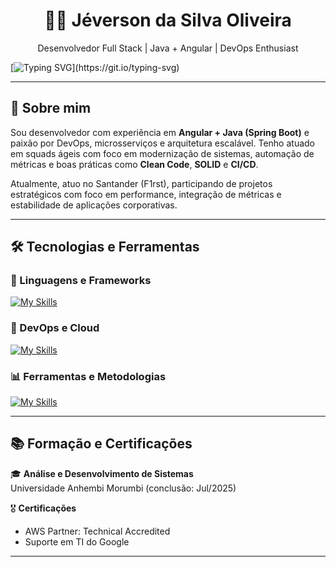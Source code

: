 <h1 align="center">👨‍💻 Jéverson da Silva Oliveira</h1>
<p align="center">
  Desenvolvedor Full Stack | Java + Angular | DevOps Enthusiast
</p>

[![Typing SVG](https://readme-typing-svg.herokuapp.com?font=Fira+Code&pause=1000&color=46DA04&width=435&lines=Todo+projeto+come%C3%A7a+com+um+bom+caf%C3%A9!)](https://git.io/typing-svg)


---

## 🚀 Sobre mim

Sou desenvolvedor com experiência em **Angular + Java (Spring Boot)** e paixão por DevOps, microsserviços e arquitetura escalável. Tenho atuado em squads ágeis com foco em modernização de sistemas, automação de métricas e boas práticas como **Clean Code**, **SOLID** e **CI/CD**.

Atualmente, atuo no Santander (F1rst), participando de projetos estratégicos com foco em performance, integração de métricas e estabilidade de aplicações corporativas.

---

## 🛠️ Tecnologias e Ferramentas

### 🧠 Linguagens e Frameworks
[![My Skills](https://skillicons.dev/icons?i=js,html,css,ts,angular,java,spring,dotnet,py,nodejs)](https://skillicons.dev)

### 🧰 DevOps e Cloud
[![My Skills](https://skillicons.dev/icons?i=docker,aws,azure,kubernetes)](https://skillicons.dev)

### 📊 Ferramentas e Metodologias
[![My Skills](https://skillicons.dev/icons?i=vscode,idea,github,gitlab,jenkins,git,postman)](https://skillicons.dev)

---

## 📚 Formação e Certificações

🎓 **Análise e Desenvolvimento de Sistemas**  
Universidade Anhembi Morumbi (conclusão: Jul/2025)

🎖️ **Certificações**  
- AWS Partner: Technical Accredited  
- Suporte em TI do Google

---



